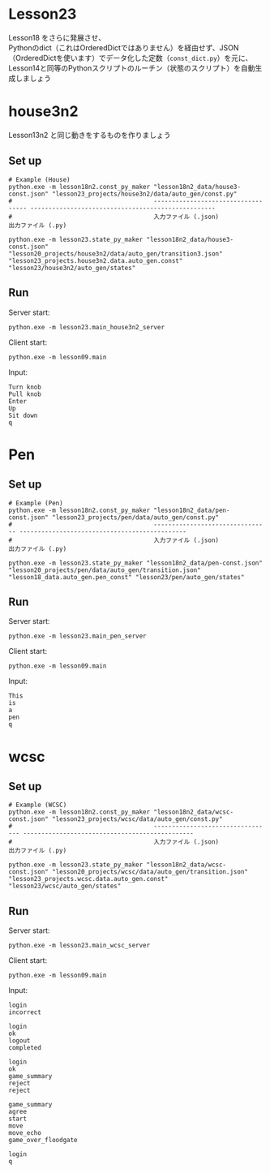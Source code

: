 # Lesson23

Lesson18 をさらに発展させ、  
Pythonのdict（これはOrderedDictではありません）を経由せず、JSON（OrderedDictを使います）でデータ化した定数（`const_dict.py`）を元に、Lesson14と同等のPythonスクリプトのルーチン（状態のスクリプト）を自動生成しましょう  

# house3n2

Lesson13n2 と同じ動きをするものを作りましょう  

## Set up

```shell
# Example (House)
python.exe -m lesson18n2.const_py_maker "lesson18n2_data/house3-const.json" "lesson23_projects/house3n2/data/auto_gen/const.py"
#                                       ----------------------------------- ---------------------------------------------------
#                                       入力ファイル (.json)                 出力ファイル (.py)

python.exe -m lesson23.state_py_maker "lesson18n2_data/house3-const.json" "lesson20_projects/house3n2/data/auto_gen/transition3.json" "lesson23_projects.house3n2.data.auto_gen.const" "lesson23/house3n2/auto_gen/states"
```

## Run

Server start:  

```shell
python.exe -m lesson23.main_house3n2_server
```

Client start:  

```shell
python.exe -m lesson09.main
```

Input:  

```plain
Turn knob
Pull knob
Enter
Up
Sit down
q
```

# Pen

## Set up

```shell
# Example (Pen)
python.exe -m lesson18n2.const_py_maker "lesson18n2_data/pen-const.json" "lesson23_projects/pen/data/auto_gen/const.py"
#                                       -------------------------------- ----------------------------------------------
#                                       入力ファイル (.json)               出力ファイル (.py)

python.exe -m lesson23.state_py_maker "lesson18n2_data/pen-const.json" "lesson20_projects/pen/data/auto_gen/transition.json" "lesson18_data.auto_gen.pen_const" "lesson23/pen/auto_gen/states"
```

## Run

Server start:  

```shell
python.exe -m lesson23.main_pen_server
```

Client start:  

```shell
python.exe -m lesson09.main
```

Input:  

```shell
This
is
a
pen
q
```

# wcsc
## Set up

```shell
# Example (WCSC)
python.exe -m lesson18n2.const_py_maker "lesson18n2_data/wcsc-const.json" "lesson23_projects/wcsc/data/auto_gen/const.py"
#                                       --------------------------------- -----------------------------------------------
#                                       入力ファイル (.json)                出力ファイル (.py)

python.exe -m lesson23.state_py_maker "lesson18n2_data/wcsc-const.json" "lesson20_projects/wcsc/data/auto_gen/transition.json" "lesson23_projects.wcsc.data.auto_gen.const" "lesson23/wcsc/auto_gen/states"
```

## Run

Server start:  

```shell
python.exe -m lesson23.main_wcsc_server
```

Client start:  

```shell
python.exe -m lesson09.main
```

Input:  

```plain
login
incorrect

login
ok
logout
completed

login
ok
game_summary
reject
reject

game_summary
agree
start
move
move_echo
game_over_floodgate

login
q
```

